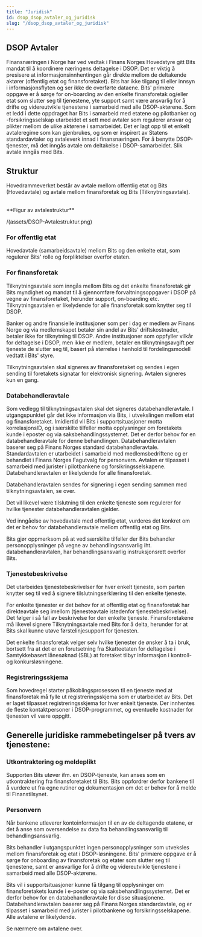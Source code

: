 ```yaml
---
title: "Juridisk"
id: dsop_dsop_avtaler_og_juridisk
slug: "/dsop_dsop_avtaler_og_juridisk"
---
```


## DSOP Avtaler
Finansnæringen i Norge har ved vedtak i Finans Norges Hovedstyre gitt Bits mandat til å koordinere næringens deltagelse i DSOP. Det er viktig å presisere at informasjonsinnhentingen går direkte mellom de deltakende aktører (offentlig etat og finansforetaket). Bits har ikke tilgang til eller innsyn i informasjonsflyten og ser ikke de overførte dataene. Bits' primære oppgave er å sørge for on-boarding av den enkelte finansforetak og/eller etat som slutter seg til tjenestene, yte support samt være ansvarlig for å drifte og videreutvikle tjenestene i samarbeid med alle DSOP-aktørene.
Som et ledd i dette oppdraget har Bits i samarbeid med etatene og pilotbanker og -forsikringsselskap utarbeidet et sett med avtaler som regulerer ansvar og plikter mellom de ulike aktørene i samarbeidet. Det er lagt opp til et enkelt avtaleregime som kan gjenbrukes, og som er inspirert av Statens standardavtaler og avtaleverk innad i finansnæringen.
For å benytte DSOP-tjenester, må det inngås avtale om deltakelse i DSOP-samarbeidet. Slik avtale inngås med Bits.

## Struktur
Hovedrammeverket består av avtale mellom offentlig etat og Bits (Hovedavtale) og avtale mellom finansforetak og Bits (Tilknytningsavtale).

<br  />
**Figur av avtalestruktur**

/(assets/DSOP-Avtalestruktur.png)

### For offentlig etat
Hovedavtale (samarbeidsavtale) mellom Bits og den enkelte etat, som regulerer Bits' rolle og forpliktelser overfor etaten.

### For finansforetak
Tilknytningsavtale som inngås mellom Bits og det enkelte finansforetak gir Bits myndighet og mandat til å gjennomføre forvaltningsoppgaver i DSOP på vegne av finansforetaket, herunder support, on-boarding etc. Tilknytningsavtalen er likelydende for alle finansforetak som knytter seg til DSOP.

Banker og andre finansielle institusjoner som per i dag er medlem av Finans Norge og via medlemskapet betaler sin andel av Bits' driftskostnader, betaler ikke for tilknytning til DSOP. Andre institusjoner som oppfyller vilkår for deltagelse i DSOP, men ikke er medlem, betaler en tilknytningsavgift per tjeneste de slutter seg til, basert på størrelse i henhold til fordelingsmodell vedtatt i Bits' styre.

Tilknytningsavtalen skal signeres av finansforetaket og sendes i egen sending til foretakets signatar for elektronisk signering. Avtalen signeres kun en gang.

### Databehandleravtale
Som vedlegg til tilknytningsavtalen skal det signeres databehandleravtale. I utgangspunktet går det ikke informasjon via Bits, i utvekslingen mellom etat og finansforetaket. Imidlertid vil Bits i supportsituasjoner motta korrelasjonsID, og i særskilte tilfeller motta opplysninger om foretakets kunde i eposter og via saksbehandlingssystemet. Det er derfor behov for en databehandleravtale for denne behandlingen. Databehandleravtalen baserer seg på Finans Norges standard databehandleravtale. Standardavtalen er utarbeidet i samarbeid med medlemsbedriftene og er behandlet i Finans Norges Fagutvalg for personvern. Avtalen er tilpasset i samarbeid med jurister i pilotbankene og forsikringsselskapene. Databehandleravtalen er likelydende for alle finansforetak.

Databehandleravtalen sendes for signering i egen sending sammen med tilknytningsavtalen, se over.

Det vil likevel være tilslutning til den enkelte tjeneste som regulerer for hvilke tjenester databehandleravtalen gjelder.

Ved inngåelse av hovedavtale med offentlig etat, vurderes det konkret om det er behov for databehandleravtale mellom offentlig etat og Bits.

Bits gjør oppmerksom på at ved særskilte tilfeller der Bits behandler personopplysninger på vegne av behandlingsansvarlig iht. databehandleravtalen, har behandlingsansvarlig instruksjonsrett overfor Bits.

### Tjenestebeskrivelse
Det utarbeides tjenestebeskrivelser for hver enkelt tjeneste, som parten knytter seg til ved å signere tilslutningserklæring til den enkelte tjeneste.

For enkelte tjenester er det behov for at offentlig etat og finansforetak har direkteavtale seg imellom (tjenesteavtale istedenfor tjenestebeskrivelse). Det følger i så fall av beskrivelse for den enkelte tjeneste. Finansforetakene må likevel signere Tilknytningsavtale med Bits for å delta, herunder for at Bits skal kunne utøve førstelinjesupport for tjenesten.

Det enkelte finansforetak velger selv hvilke tjenester de ønsker å ta i bruk, bortsett fra at det er en forutsetning fra Skatteetaten for deltagelse i Samtykkebasert lånesøknad (SBL) at foretaket tilbyr informasjon i kontroll- og konkursløsningene.

### Registreringsskjema
Som hovedregel starter påkoblingsprosessen til en tjeneste med at finansforetak må fylle ut registreringsskjema som er utarbeidet av Bits. Det er laget tilpasset registreringsskjema for hver enkelt tjeneste. Der innhentes de fleste kontaktpersoner i DSOP-programmet, og eventuelle kostnader for tjenesten vil være oppgitt.

## Generelle juridiske rammebetingelser på tvers av tjenestene:

### Utkontraktering og meldeplikt

Supporten Bits utøver ifm. en DSOP-tjeneste, kan anses som en utkontraktering fra finansforetaket til Bits. Bits
oppfordrer derfor bankene til å vurdere ut fra egne rutiner og dokumentasjon om det er behov for å melde til
Finanstilsynet.

### Personvern

Når bankene utleverer kontoinformasjon til en av de deltagende etatene, er det å anse som oversendelse av data fra
behandlingsansvarlig til behandlingsansvarlig.

Bits behandler i utgangspunktet ingen personopplysninger som utveksles mellom finansforetak og etat i DSOP-løsningene.
Bits' primære oppgave er å sørge for onboarding av finansforetak og etater som slutter seg til tjenestene, samt er
ansvarlige for å drifte og videreutvikle tjenestene i samarbeid med alle DSOP-aktørene.

Bits vil i supportsituasjoner kunne få tilgang til opplysninger om finansforetakets kunde i e-poster og via
saksbehandlingssystemet. Det er derfor behov for en databehandleravtale for disse situasjonene. Databehandleravtalen
baserer seg på Finans Norges standardavtale, og er tilpasset i samarbeid med jurister i pilotbankene og
forsikringsselskapene. Alle avtalene er likelydende.

Se nærmere om avtalene over.



